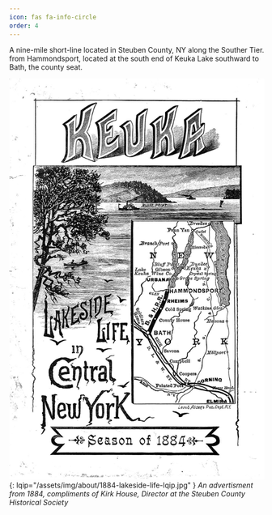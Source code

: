 ```yaml
---
icon: fas fa-info-circle
order: 4
---
```


A nine-mile short-line located in Steuben County, NY along the Souther Tier. from Hammondsport, located at the south end of Keuka Lake southward to Bath, the county seat.

![J.E. Bailey station plan](/assets/img/about/1884-lakeside-life.jpg){: lqip="/assets/img/about/1884-lakeside-life-lqip.jpg" }
_An advertisment from 1884, compliments of Kirk House, Director at the Steuben County Historical Society_

